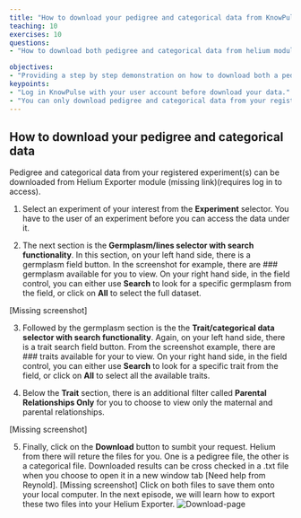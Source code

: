 ```yaml
---
title: "How to download your pedigree and categorical data from KnowPulse"
teaching: 10
exercises: 10
questions:
- "How to download both pedigree and categorical data from helium module on KnowPulse?"

objectives:
- "Providing a step by step demonstration on how to download both a pedigree file and a caregorical file from an experiment on KnowPulse. "
keypoints:
- "Log in KnowPulse with your user account before download your data."
- "You can only download pedigree and categorical data from your registered experiment."
---
```

## How to download your pedigree and categorical data 

Pedigree and categorical data from your registered experiment(s) can be downloaded from Helium Exporter module (missing link)(requires log in to access).


1. Select an experiment of your interest from the **Experiment** selector. You have to the user of an experiment before you can access the data under it.
 
2. The next section is the **Germplasm/lines selector with search functionality**.  In this section, on your left hand side, there is a germplasm field button. In the screenshot for example, there are ### germplasm available for you to view. On your right hand side, in the field control, you can either use **Search** to look for a specific germplasm from the field, or click on **All** to select the full dataset. 

[Missing screenshot]

3. Followed by the germplasm section is the the **Trait/categorical data selector with search functionality**. Again, on your left hand side, there is a trait search field button. From the screenshot example, there are ### traits available for your to view. On your right hand side, in the field control, you can either use **Search** to look for a specific trait from the field, or click on **All** to select all the available traits.

4. Below the **Trait** section, there is an additional filter called **Parental Relationships Only** for you to choose to view only the maternal and parental relationships. 

[Missing screenshot]

5. Finally, click on the **Download** button to sumbit your request. Helium from there will reture the files for you. One is a pedigree file, the other is a categorical file. Downloaded results can be cross checked in a .txt file when you choose to open it in a new window tab [Need help from Reynold].
[Missing screenshot]
 Click on both files to save them onto your local computer. In the next episode, we will learn how to export these two files into your Helium Exporter.
![Download-page](https://user-images.githubusercontent.com/45402954/158888837-2e64883c-0afa-4b38-bda2-5fe25ebf00a9.png)
